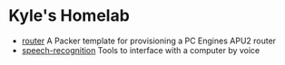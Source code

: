 # Kyle's Homelab

- [router] A Packer template for provisioning a PC Engines APU2 router
- [speech-recognition] Tools to interface with a computer by voice

[router]: router
[speech-recognition]: speech-recognition
